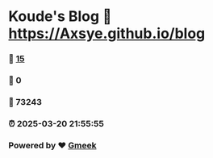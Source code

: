 # Koude's Blog :link: https://Axsye.github.io/blog 
### :page_facing_up: [15](https://Axsye.github.io/blog/tag.html) 
### :speech_balloon: 0 
### :hibiscus: 73243 
### :alarm_clock: 2025-03-20 21:55:55 
### Powered by :heart: [Gmeek](https://github.com/Meekdai/Gmeek)
